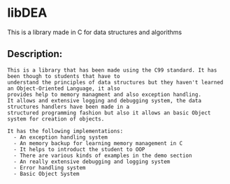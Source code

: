 # libDEA
This is a library made in C for data structures and algorithms 

## Description:
    This is a library that has been made using the C99 standard. It has been though to students that have to 
    understand the principles of data structures but they haven't learned an Object-Oriented Language, it also
    provides help to memory managment and also exception handling.
    It allows and extensive logging and debugging system, the data structures handlers have been made in a 
    structured programming fashion but also it allows an basic Object system for creation of objects.
    
    It has the following implementations:
      - An exception handling system
      - An memory backup for learning memory management in C 
      - It helps to introduct the student to OOP
      - There are various kinds of examples in the demo section
      - An really extensive debugging and logging system
      - Error handling system
      - Basic Object System 
